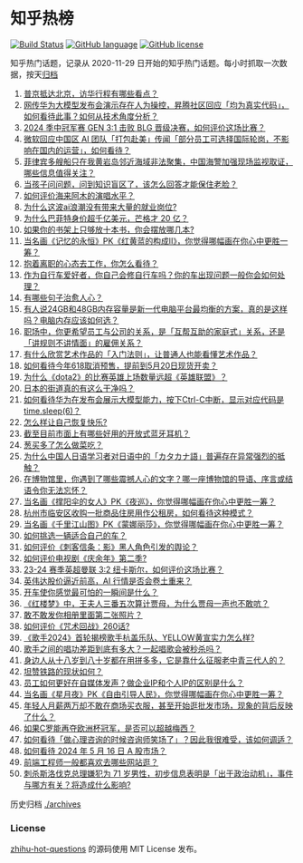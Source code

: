 # 知乎热榜
[![Build Status](https://github.com/ToWeLong/zhihu-hot-questions/workflows/CI/badge.svg)](https://github.com/ToWeLong/zhihu-hot-questions/actions)
[![GitHub language](https://img.shields.io/badge/language-golang-orange.svg)](https://golang.org/)
[![GitHub license](https://img.shields.io/github/license/ToWeLong/zhihu-hot-questions)](https://github.com/ToWeLong/zhihu-hot-questions/blob/main/LICENSE)

知乎热门话题，记录从 2020-11-29 日开始的知乎热门话题。每小时抓取一次数据，按天[归档](./archives)

<!-- BEGIN -->

1. [普京抵达北京，访华行程有哪些看点？](https://www.zhihu.com/question/656166671)
1. [网传华为大模型发布会演示存在人为操控，昇腾社区回应「均为真实代码」，如何看待此事？如何从技术角度分析？](https://www.zhihu.com/question/656189836)
1. [2024 季中冠军赛 GEN 3:1 击败 BLG 晋级决赛，如何评价这场比赛？](https://www.zhihu.com/question/656199322)
1. [微软回应中国区 AI 团队「打包赴美」传闻「部分员工可选择国际轮岗，不影响在国内的运营」，如何看待？](https://www.zhihu.com/question/656090053)
1. [菲律宾多艘船只在我黄岩岛邻近海域非法聚集，中国海警加强现场监视取证，哪些信息值得关注？](https://www.zhihu.com/question/656195684)
1. [当孩子问问题，问到知识盲区了，该怎么回答才能保住老脸？](https://www.zhihu.com/question/655954908)
1. [如何评价海来阿木的演唱水平？](https://www.zhihu.com/question/425388979)
1. [为什么这波ai浪潮没有带来大量的就业岗位?](https://www.zhihu.com/question/649006814)
1. [为什么巴菲特身价超千亿美元，芒格才 20 亿？](https://www.zhihu.com/question/654975012)
1. [如果你的书架上只够放十本书，你会摆放哪几本?](https://www.zhihu.com/question/36092128)
1. [当名画《记忆的永恒》PK《红黄蓝的构成II》，你觉得哪幅画在你心中更胜一筹？](https://www.zhihu.com/question/656086784)
1. [抱着离职的心态去工作，你怎么看待？](https://www.zhihu.com/question/655775814)
1. [作为自行车爱好者，你自己会修自行车吗？你的车出现问题一般你会如何处理？](https://www.zhihu.com/question/655978535)
1. [有哪些句子治愈人心？](https://www.zhihu.com/question/655907263)
1. [有人说24GB和48GB内存容量是新一代电脑平台最均衡的方案，真的是这样吗？电脑内存应该如何选？](https://www.zhihu.com/question/655709343)
1. [职场中，你更希望员工与公司的关系，是「互帮互助的家庭式」关系，还是「讲规则不讲情面」的雇佣关系？](https://www.zhihu.com/question/655330350)
1. [有什么欣赏艺术作品的「入门法则」，让普通人也能看懂艺术作品？](https://www.zhihu.com/question/655881025)
1. [如何看待今年618取消预售，提前到5月20日现货开卖？](https://www.zhihu.com/question/656190409)
1. [为什么《dota2》的比赛英雄上场数量远超《英雄联盟》？](https://www.zhihu.com/question/655041097)
1. [日本的街道真的有这么干净吗？](https://www.zhihu.com/question/56402307)
1. [如何看待华为在发布会展示大模型能力，按下Ctrl-C中断，显示对应代码是time.sleep(6)？](https://www.zhihu.com/question/655565411)
1. [怎么样让自己恢复快乐?](https://www.zhihu.com/question/655779014)
1. [截至目前市面上有哪些好用的开放式蓝牙耳机？](https://www.zhihu.com/question/616251434)
1. [葱买多了怎么做菜吃？](https://www.zhihu.com/question/650715423)
1. [为什么中国人日语学习者对日语中的「カタカナ語」普遍存在异常强烈的抵触？](https://www.zhihu.com/question/656079604)
1. [在博物馆里，你遇到了哪些震撼人心的文字？哪一座博物馆的导语、序言或结语令你无法忘怀？](https://www.zhihu.com/question/655249260)
1. [当名画《撑阳伞的女人》PK《夜巡》，你觉得哪幅画在你心中更胜一筹？](https://www.zhihu.com/question/656086697)
1. [杭州市临安区收购一批商品住房用作公租房，如何看待这种模式？](https://www.zhihu.com/question/656086305)
1. [当名画《千里江山图》PK《蒙娜丽莎》，你觉得哪幅画在你心中更胜一筹？](https://www.zhihu.com/question/656079701)
1. [如何挑选一辆适合自己的车？](https://www.zhihu.com/question/629533964)
1. [如何评价《刺客信条：影》黑人角色引发的舆论？](https://www.zhihu.com/question/656158102)
1. [如何评价电视剧《庆余年》第二季?](https://www.zhihu.com/question/655313140)
1. [23-24 赛季英超曼联 3:2 纽卡斯尔，如何评价这场比赛？](https://www.zhihu.com/question/656133609)
1. [英伟达股价逼近前高，AI 行情是否会卷土重来？](https://www.zhihu.com/question/656174912)
1. [开车使你感觉最可怕的一瞬间是什么？](https://www.zhihu.com/question/348293973)
1. [《红楼梦》中，王夫人三番五次算计贾母，为什么贾母一声也不敢吭？](https://www.zhihu.com/question/499986713)
1. [敢不敢发你相册里面第二张照片？](https://www.zhihu.com/question/652601337)
1. [如何评价《咒术回战》260话?](https://www.zhihu.com/question/656185377)
1. [《歌手2024》首轮揭榜歌手杭盖乐队、YELLOW黄宣实力怎么样?](https://www.zhihu.com/question/656055618)
1. [歌手之间的唱功差距到底有多大？一起唱歌会被秒杀吗？](https://www.zhihu.com/question/371755428)
1. [身边人从十八岁到八十岁都在用拼多多，它是靠什么征服老中青三代人的？](https://www.zhihu.com/question/656079213)
1. [坦赞铁路的现状如何？](https://www.zhihu.com/question/25653896)
1. [员工如何更好在自媒体发声？做企业IP和个人IP的区别是什么？](https://www.zhihu.com/question/655330351)
1. [当名画《星月夜》PK《自由引导人民》，你觉得哪幅画在你心中更胜一筹？](https://www.zhihu.com/question/656086580)
1. [年轻人月薪两万却不敢在商场买衣服，甚至开始逛批发市场，现象的背后反映了什么？](https://www.zhihu.com/question/656062520)
1. [如果C罗能再夺欧洲杯冠军，是否可以超越梅西？](https://www.zhihu.com/question/653996134)
1. [如何看待「做心理咨询的时候咨询师笑场了」？因此我很难受，该如何调适？](https://www.zhihu.com/question/655976064)
1. [如何看待 2024 年 5 月 16 日 A 股市场？](https://www.zhihu.com/question/656170011)
1. [前端工程师一般都喜欢去哪些网站逛？](https://www.zhihu.com/question/28478379)
1. [刺杀斯洛伐克总理嫌犯为 71 岁男性，初步信息表明是「出于政治动机」，事件与哪方有关？将造成什么影响?](https://www.zhihu.com/question/656177335)

<!-- END -->

历史归档 [./archives](./archives)


### License
[zhihu-hot-questions](https://github.com/towelong/zhihu-hot-questions) 的源码使用 MIT License 发布。